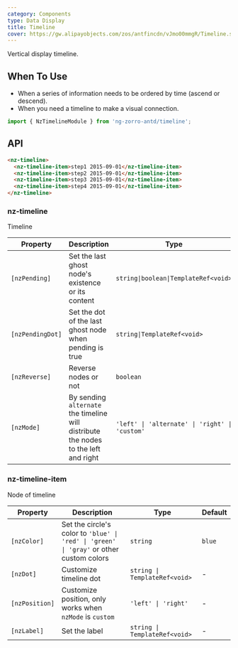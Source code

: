 ```yaml
---
category: Components
type: Data Display
title: Timeline
cover: https://gw.alipayobjects.com/zos/antfincdn/vJmo00mmgR/Timeline.svg
---
```


Vertical display timeline.

## When To Use

- When a series of information needs to be ordered by time (ascend or descend).
- When you need a timeline to make a visual connection.

```ts
import { NzTimelineModule } from 'ng-zorro-antd/timeline';
```

## API

```html
<nz-timeline>
  <nz-timeline-item>step1 2015-09-01</nz-timeline-item>
  <nz-timeline-item>step2 2015-09-01</nz-timeline-item>
  <nz-timeline-item>step3 2015-09-01</nz-timeline-item>
  <nz-timeline-item>step4 2015-09-01</nz-timeline-item>
</nz-timeline>
```

### nz-timeline

Timeline

| Property         | Description                                                                         | Type                                           | Default                                  |
| ---------------- | ----------------------------------------------------------------------------------- | ---------------------------------------------- | ---------------------------------------- |
| `[nzPending]`    | Set the last ghost node's existence or its content                                  | `string\|boolean\|TemplateRef<void>`           | `false`                                  |
| `[nzPendingDot]` | Set the dot of the last ghost node when pending is true                             | `string\|TemplateRef<void>`                    | `<nz-icon nzType="loading" />` |
| `[nzReverse]`    | Reverse nodes or not                                                                | `boolean`                                      | `false`                                  |
| `[nzMode]`       | By sending `alternate` the timeline will distribute the nodes to the left and right | `'left' \| 'alternate' \| 'right' \| 'custom'` | -                                        |

### nz-timeline-item

Node of timeline

| Property       | Description                                                                             | Type                          | Default |
| -------------- | --------------------------------------------------------------------------------------- | ----------------------------- | ------- |
| `[nzColor]`    | Set the circle's color to `'blue' \| 'red' \| 'green' \| 'gray'` or other custom colors | `string`                      | `blue`  |
| `[nzDot]`      | Customize timeline dot                                                                  | `string \| TemplateRef<void>` | -       |
| `[nzPosition]` | Customize position, only works when `nzMode` is `custom`                                | `'left' \| 'right'`           | -       |
| `[nzLabel]`    | Set the label                                                                           | `string \| TemplateRef<void>` | -       |

